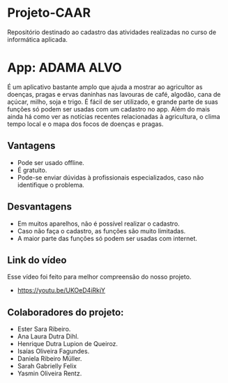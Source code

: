 # Projeto-CAAR
Repositório destinado ao cadastro das atividades realizadas no curso de informática aplicada.

# App: ADAMA ALVO
É um aplicativo bastante amplo que ajuda a mostrar ao agricultor as doenças, pragas e ervas daninhas nas lavouras de café, algodão, cana de açúcar, milho, soja e trigo.
É fácil de ser utilizado, e grande parte de suas funções só podem ser usadas com um cadastro no app.
Além do mais ainda há como ver as notícias recentes relacionadas à agricultura, o clima tempo local e o mapa dos focos de doenças e pragas.

## Vantagens
- Pode ser usado offline.
- É gratuito.
- Pode-se enviar dúvidas à profissionais especializados, caso não identifique o problema.

## Desvantagens
- Em muitos aparelhos, não é possível realizar o cadastro.
- Caso não faça o cadastro, as funções são muito limitadas.
- A maior parte das funções só podem ser usadas com internet.

## Link do vídeo
Esse vídeo foi feito para melhor compreensão do nosso projeto.
- https://youtu.be/UKOeD4iRkjY

## Colaboradores do projeto:
- Ester Sara Ribeiro.
- Ana Laura Dutra Dihl.
- Henrique Dutra Lupion de Queiroz.
- Isaías Oliveira Fagundes.
- Daniela Ribeiro Müller.
- Sarah Gabrielly Felix
- Yasmin Oliveira Rentz.
